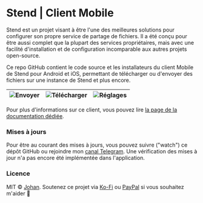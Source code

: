 # Stend | Client Mobile

Stend est un projet visant à être l'une des meilleures solutions pour configurer son propre service de partage de fichiers. Il a été conçu pour être aussi complet que la plupart des services propriétaires, mais avec une facilité d'installation et de configuration incomparable aux autres projets open-source.

Ce repo GitHub contient le code source et les installateurs du client Mobile de Stend pour Android et iOS, permettant de télécharger ou d'envoyer des fichiers sur une instance de Stend et plus encore.

| ![Envoyer](https://stend-docs.johanstick.fr/_next/image?url=%2F_next%2Fstatic%2Fmedia%2Fmobile_send.659f6f30.png&w=1080&q=75) | ![Télécharger](https://stend-docs.johanstick.fr/_next/image?url=%2F_next%2Fstatic%2Fmedia%2Fmobile_download.ccc901b9.png&w=1080&q=75) | ![Réglages](https://stend-docs.johanstick.fr/_next/image?url=%2F_next%2Fstatic%2Fmedia%2Fmobile_settings.89e0e3ed.png&w=1080&q=75) |
| --- | --- | --- |

Pour plus d'informations sur ce client, vous pouvez lire [la page de la documentation dédiée](https://stend-docs.johanstick.fr/mobile-docs/selfhost).

### Mises à jours

Pour être au courant des mises à jours, vous pouvez suivre ("watch") ce dépôt GitHub ou rejoindre mon [canal Telegram](https://t.me/johanstickman). Une vérification des mises à jour n'a pas encore été implémentée dans l'application.

### Licence

MIT © [Johan](https://johanstick.fr). Soutenez ce projet via [Ko-Fi](https://ko-fi.com/johan_stickman) ou [PayPal](https://paypal.me/moipastoii) si vous souhaitez m'aider 💙